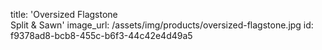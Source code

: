 title: 'Oversized Flagstone <br> Split & Sawn'
image_url: /assets/img/products/oversized-flagstone.jpg
id: f9378ad8-bcb8-455c-b6f3-44c42e4d49a5
